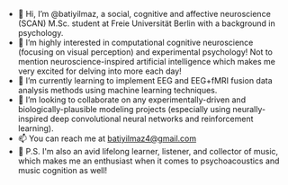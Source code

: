 - 👋 Hi, I’m @batiyilmaz, a social, cognitive and affective neuroscience (SCAN) M.Sc. student at Freie Universität Berlin with a background in psychology.
- 👀 I’m highly interested in computational cognitive neuroscience (focusing on visual perception) and experimental psychology! Not to mention neuroscience-inspired artificial intelligence which makes me very excited for delving into more each day!
- 🌱 I’m currently learning to implement EEG and EEG+fMRI fusion data analysis methods using machine learning techniques.
- 🤝 I’m looking to collaborate on any experimentally-driven and biologically-plausible modeling projects (especially using neurally-inspired deep convolutional neural networks and reinforcement learning).
- 📫 You can reach me at batiyilmaz4@gmail.com
- 🎵 P.S. I'm also an avid lifelong learner, listener, and collector of music, which makes me an enthusiast when it comes to psychoacoustics and music cognition as well!


<!---
batiyilmaz/batiyilmaz is a ✨ special ✨ repository because its `README.md` (this file) appears on your GitHub profile.
You can click the Preview link to take a look at your changes.
--->

